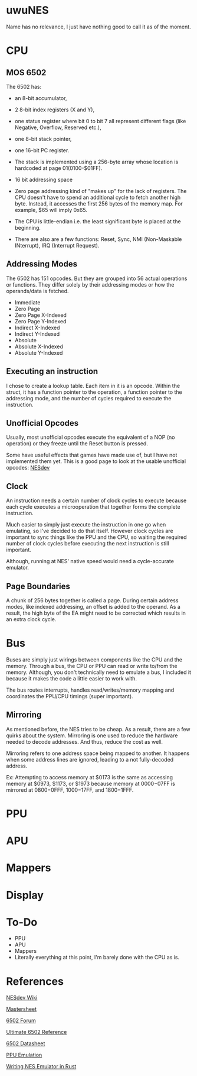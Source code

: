 # uwuNES

Name has no relevance, I just have nothing good to call it as of the moment.

# CPU
## MOS 6502
The 6502 has: 
- an 8-bit accumulator, 
- 2 8-bit index registers (X and Y), 
- one status register where bit 0 to bit 7 all represent different flags (like Negative, Overflow, Reserved etc.), 
- one 8-bit stack pointer, 
- one 16-bit PC register.

- The stack is implemented using a 256-byte array whose location is hardcoded at page $01 ($0100-$01FF).

- 16 bit addressing space

- Zero page addressing kind of "makes up" for the lack of registers. The CPU doesn't have to spend an additional cycle to fetch another high byte. Instead, it accesses the first 256 bytes of the memory map. For example, $65 will imply 0x65.

- The CPU is little-endian i.e. the least significant byte is placed at the beginning.

- There are also are a few functions: Reset, Sync, NMI (Non-Maskable INterrupt), IRQ (Interrupt Request). 


## Addressing Modes
The 6502 has 151 opcodes. But they are grouped into 56 actual operations or functions. They differ solely by their addressing modes or how the operands/data is fetched. 

- Immediate
- Zero Page
- Zero Page X-Indexed
- Zero Page Y-Indexed
- Indirect X-Indexed
- Indirect Y-Indexed
- Absolute 
- Absolute X-Indexed
- Absolute Y-Indexed

## Executing an instruction
I chose to create a lookup table. Each item in it is an opcode. Within the struct, it has a function pointer to the operation, a function pointer to the addressing mode, and the number of cycles required to execute the instruction.

## Unofficial Opcodes
Usually, most unofficial opcodes execute the equivalent of a NOP (no operation) or they freeze until the Reset button is pressed.

Some have useful effects that games have made use of, but I have not implemented them yet. This is a good page to look at the usable unofficial opcodes: [NESdev](https://www.nesdev.org/wiki/Programming_with_unofficial_opcodes)

## Clock
An instruction needs a certain number of clock cycles to execute because each cycle executes a microoperation that together forms the complete instruction. 

Much easier to simply just execute the instruction in one go when emulating, so I've decided to do that itself. However clock cycles are important to sync things like the PPU and the CPU, so waiting the required number of clock cycles before executing the next instruction is still important. 

Although, running at NES' native speed would need a cycle-accurate emulator.

## Page Boundaries
A chunk of 256 bytes together is called a page. During certain address modes, like indexed addressing, an offset is added to the operand. As a result, the high byte of the EA might need to be corrected which results in an extra clock cycle. 

# Bus
Buses are simply just wirings between components like the CPU and the memory. Through a bus, the CPU or PPU can read or write to/from the memory. Although, you don't technically need to emulate a bus, I included it because it makes the code a little easier to work with. 

The bus routes interrupts, handles read/writes/memory mapping and coordinates the PPU/CPU timings (super important).

## Mirroring
As mentioned before, the NES tries to be cheap. As a result, there are a few quirks about the system. Mirroring is one used to reduce the hardware needed to decode addresses. And thus, reduce the cost as well.

Mirroring refers to one address space being mapped to another. It happens when some address lines are ignored, leading to a not fully-decoded address. 

Ex: Attempting to access memory at $0173 is the same as accessing memory at $0973, $1173, or $1973 because memory at $0000-$07FF is mirrored at $0800-$0FFF, $1000-$17FF, and $1800-$1FFF.


# PPU

# APU

# Mappers

# Display

# To-Do
- PPU
- APU
- Mappers
- Literally everything at this point, I'm barely done with the CPU as is.

# References
[NESdev Wiki](https://www.nesdev.org/wiki/Nesdev_Wiki) 

[Mastersheet](https://www.nesdev.com/NES%20emulator%20development%20guide.txt)

[6502 Forum](http://forum.6502.org/viewtopic.php?f=2&t=6099)

[Ultimate 6502 Reference](https://www.pagetable.com/c64ref/6502/?tab=3)

[6502 Datasheet](http://archive.6502.org/datasheets/mos_6500_mpu_preliminary_may_1976.pdf)

[PPU Emulation](https://www.nesdev.com/NES%20emulator%20development%20guide.txt)

[Writing NES Emulator in Rust](https://bugzmanov.github.io/nes_ebook/chapter_6_2.html)



